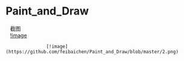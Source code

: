 # Paint_and_Draw
    
    截图     
    [!image](https://github.com/feibaichen/Paint_and_Draw/blob/master/1.png)     
            
                  
                   [!image](https://github.com/feibaichen/Paint_and_Draw/blob/master/2.png)
